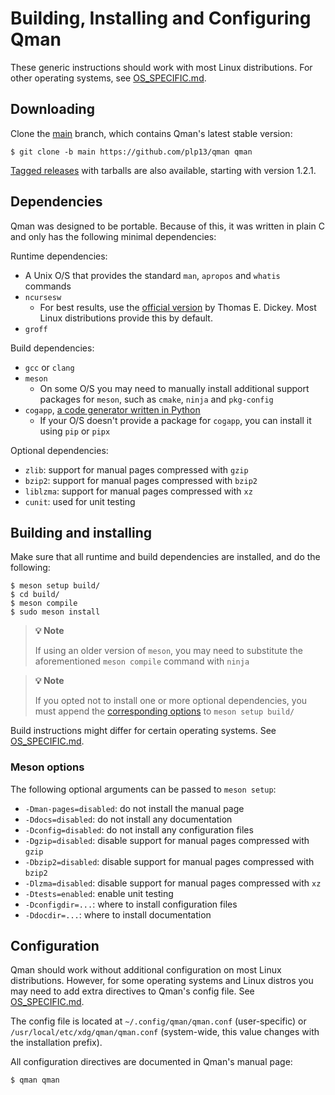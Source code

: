 # Building, Installing and Configuring Qman

These generic instructions should work with most Linux distributions. For other
operating systems, see [OS_SPECIFIC.md](OS_SPECIFIC.md).

## Downloading

Clone the [main](https://github.com/plp13/qman/tree/main) branch, which contains
Qman's latest stable version:

```
$ git clone -b main https://github.com/plp13/qman qman
```

[Tagged releases](https://github.com/plp13/qman/tags) with tarballs are also
available, starting with version 1.2.1.

## Dependencies

Qman was designed to be portable. Because of this, it was written in plain C
and only has the following minimal dependencies:

Runtime dependencies:
- A Unix O/S that provides the standard `man`, `apropos` and `whatis` commands
- `ncursesw`
  - For best results, use the
    [official version](https://invisible-island.net/ncurses/) by Thomas E.
    Dickey. Most Linux distributions provide this by default.
- `groff`

Build dependencies:
- `gcc` or `clang`
- `meson`
  - On some O/S you may need to manually install additional support packages for
    `meson`, such as `cmake`, `ninja` and `pkg-config`
- `cogapp`,
  [a code generator written in Python](https://pypi.org/project/cogapp/)
  - If your O/S doesn't provide a package for `cogapp`, you can install it using
    `pip` or `pipx`

Optional dependencies:
- `zlib`: support for manual pages compressed with `gzip`
- `bzip2`: support for manual pages compressed with `bzip2`
- `liblzma`: support for manual pages compressed with `xz`
- `cunit`: used for unit testing

## Building and installing

Make sure that all runtime and build dependencies are installed, and do the
following:

```
$ meson setup build/
$ cd build/
$ meson compile
$ sudo meson install
```

> **:bulb: Note**
>
> If using an older version of `meson`, you may need to substitute the
> aforementioned `meson compile` command with `ninja`

> **:bulb: Note**
>
> If you opted not to install one or more optional dependencies, you must append
> the [corresponding options](#meson-options) to `meson setup build/`

Build instructions might differ for certain operating systems. See
[OS_SPECIFIC.md](OS_SPECIFIC.md).

### Meson options

The following optional arguments can be passed to `meson setup`:
- `-Dman-pages=disabled`: do not install the manual page
- `-Ddocs=disabled`: do not install any documentation
- `-Dconfig=disabled`: do not install any configuration files
- `-Dgzip=disabled`: disable support for manual pages compressed with `gzip`
- `-Dbzip2=disabled`: disable support for manual pages compressed with `bzip2`
- `-Dlzma=disabled`: disable support for manual pages compressed with `xz`
- `-Dtests=enabled`: enable unit testing
- `-Dconfigdir=...`: where to install configuration files
- `-Ddocdir=...`: where to install documentation

## Configuration

Qman should work without additional configuration on most Linux distributions.
However, for some operating systems and Linux distros you may need to add
extra directives to Qman's config file. See [OS_SPECIFIC.md](OS_SPECIFIC.md).

The config file is located at `~/.config/qman/qman.conf` (user-specific) or
`/usr/local/etc/xdg/qman/qman.conf` (system-wide, this value changes with the installation prefix).

All configuration directives are documented in Qman's manual page:

```
$ qman qman
```
